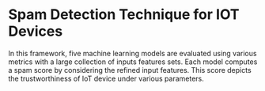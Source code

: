 # Spam Detection Technique for IOT Devices
In this framework, five machine learning models are evaluated using various metrics with a large collection of inputs features sets. Each model computes a spam score by considering the refined input features. This score depicts the trustworthiness of IoT device under various parameters.
